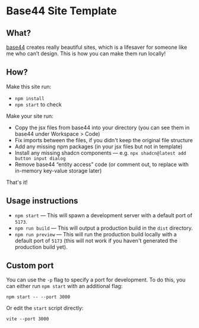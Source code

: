 # Base44 Site Template

## What?

[base44](https://base44.com/) creates really beautiful sites, which is a lifesaver for someone like me who can’t design. This is how you can make them run locally!

## How?

Make this site run:

- `npm install`
- `npm start` to check

Make your site run:

- Copy the jsx files from base44 into your directory (you can see them in base44 under Workspace > Code)
- Fix imports between the files, if you didn't keep the original file structure
- Add any missing npm packages (in your jsx files but not in template)
- Install any missing shadcn components — e.g. `npx shadcn@latest add button input dialog`
- Remove base44 “entity access” code (or comment out, to replace with in-memory key-value storage later)

That's it!


## Usage instructions

- `npm start` — This will spawn a development server with a default port of `5173`.
- `npm run build` — This will output a production build in the `dist` directory.
- `npm run preview` — This will run the production build locally with a default port of `5173` (this will not work if you haven't generated the production build yet).

## Custom port

You can use the `-p` flag to specify a port for development. To do this, you can either run `npm start` with an additional flag:

```
npm start -- --port 3000
```

Or edit the `start` script directly:

```
vite --port 3000
```
